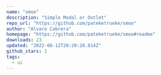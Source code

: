 ```yaml
---
name: "smoo"
description: "Simple Modal or Outlet"
repo_url: "https://github.com/pateketrueke/smoo"
author: "Alvaro Cabrera"
homepage: "https://github.com/pateketrueke/smoo#readme"
downloads: 23
updated: "2022-08-12T20:20:28.814Z"
github_stars: 2
tags: 
  - ui
---
```

